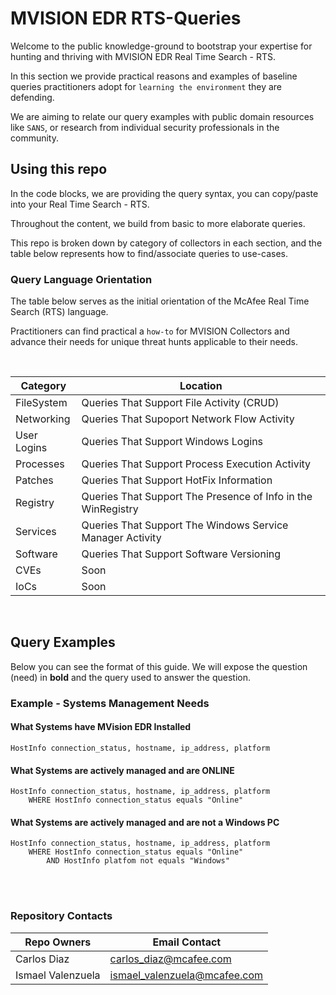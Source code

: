 # MVISION EDR RTS-Queries

Welcome to the public knowledge-ground to bootstrap your expertise for hunting and thriving with MVISION EDR Real Time Search - RTS.

In this section we provide practical reasons and examples of baseline queries practitioners adopt for `learning the environment` they are defending.

We are aiming to relate our query examples with public domain resources like `SANS`, or research from individual security professionals in the community.

## Using this repo
In the code blocks, we are providing the query syntax, you can copy/paste into your Real Time Search - RTS.

Throughout the content, we build from basic to more elaborate queries.

This repo is broken down by category of collectors in each section, and the table below represents how to find/associate queries to use-cases.


### **Query Language Orientation**
The table below serves as the initial orientation of the McAfee Real Time Search (RTS) language.

Practitioners can find practical a `how-to` for MVISION Collectors and advance their needs for unique threat hunts applicable to their needs.

<br />

Category|Location|
--------|--------|
FileSystem | Queries That Support File Activity (CRUD)|
Networking | Queries That Supoport Network Flow Activity|
User Logins | Queries That Support Windows Logins|
Processes | Queries That Support Process Execution Activity|
Patches | Queries That Support HotFix Information|
Registry| Queries That Support The Presence of Info in the WinRegistry|
Services| Queries That Support The Windows Service Manager Activity|
Software| Queries That Support Software Versioning|
CVEs | Soon |
IoCs | Soon|


<br />

## Query Examples
Below you can see the format of this guide.  We will expose the question (need) in **bold** and the query used to answer the question.

### Example - Systems Management Needs

#### What Systems have MVision EDR Installed

```
HostInfo connection_status, hostname, ip_address, platform
```

#### What Systems are actively managed and are ONLINE

```
HostInfo connection_status, hostname, ip_address, platform
    WHERE HostInfo connection_status equals "Online"
```

#### What Systems are actively managed and are not a Windows PC

```
HostInfo connection_status, hostname, ip_address, platform
    WHERE HostInfo connection_status equals "Online"
        AND HostInfo platfom not equals "Windows"
```
<br />
<br />

### Repository Contacts
Repo Owners | Email Contact|
------------|--------------|
Carlos Diaz | carlos_diaz@mcafee.com|
Ismael Valenzuela | ismael_valenzuela@mcafee.com|
